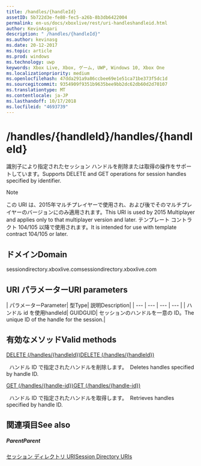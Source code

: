 ```yaml
---
title: /handles/{handleId}
assetID: 5b722d3e-fe80-fec5-a26b-8b3db6422004
permalink: en-us/docs/xboxlive/rest/uri-handleshandleid.html
author: KevinAsgari
description: " /handles/{handleId}"
ms.author: kevinasg
ms.date: 20-12-2017
ms.topic: article
ms.prod: windows
ms.technology: uwp
keywords: Xbox Live, Xbox, ゲーム, UWP, Windows 10, Xbox One
ms.localizationpriority: medium
ms.openlocfilehash: 47dda291a9a86ccbee69e1e51ca71be373f5dc1d
ms.sourcegitcommit: 9354909f9351b9635bee9bb2dc62db60d2d70107
ms.translationtype: MT
ms.contentlocale: ja-JP
ms.lasthandoff: 10/17/2018
ms.locfileid: "4693739"
---
```

# <a name="handleshandleid"></a><span data-ttu-id="113a5-104">/handles/{handleId}</span><span class="sxs-lookup"><span data-stu-id="113a5-104">/handles/{handleId}</span></span>
<span data-ttu-id="113a5-105">識別子により指定されたセッション ハンドルを削除または取得の操作をサポートしています。</span><span class="sxs-lookup"><span data-stu-id="113a5-105">Supports DELETE and GET operations for session handles specified by identifier.</span></span> 

> [!NOTE] 
> <span data-ttu-id="113a5-106">この URI は、2015年マルチプレイヤーで使用され、および後でそのマルチプレイヤーのバージョンにのみ適用されます。</span><span class="sxs-lookup"><span data-stu-id="113a5-106">This URI is used by 2015 Multiplayer and applies only to that multiplayer version and later.</span></span> <span data-ttu-id="113a5-107">テンプレート コントラクト 104/105 以降で使用されます。</span><span class="sxs-lookup"><span data-stu-id="113a5-107">It is intended for use with template contract 104/105 or later.</span></span>  

 
<a id="ID4EQ"></a>

 
## <a name="domain"></a><span data-ttu-id="113a5-108">ドメイン</span><span class="sxs-lookup"><span data-stu-id="113a5-108">Domain</span></span>
<span data-ttu-id="113a5-109">sessiondirectory.xboxlive.com</span><span class="sxs-lookup"><span data-stu-id="113a5-109">sessiondirectory.xboxlive.com</span></span>  
<a id="ID4EV"></a>

 
## <a name="uri-parameters"></a><span data-ttu-id="113a5-110">URI パラメーター</span><span class="sxs-lookup"><span data-stu-id="113a5-110">URI parameters</span></span>
 
| <span data-ttu-id="113a5-111">パラメーター</span><span class="sxs-lookup"><span data-stu-id="113a5-111">Parameter</span></span>| <span data-ttu-id="113a5-112">型</span><span class="sxs-lookup"><span data-stu-id="113a5-112">Type</span></span>| <span data-ttu-id="113a5-113">説明</span><span class="sxs-lookup"><span data-stu-id="113a5-113">Description</span></span>| 
| --- | --- | --- | --- | 
| <span data-ttu-id="113a5-114">ハンドル id を使用</span><span class="sxs-lookup"><span data-stu-id="113a5-114">handleId</span></span>| <span data-ttu-id="113a5-115">GUID</span><span class="sxs-lookup"><span data-stu-id="113a5-115">GUID</span></span>| <span data-ttu-id="113a5-116">セッションのハンドルを一意の ID。</span><span class="sxs-lookup"><span data-stu-id="113a5-116">The unique ID of the handle for the session.</span></span>| 
  
<a id="ID4ERB"></a>

 
## <a name="valid-methods"></a><span data-ttu-id="113a5-117">有効なメソッド</span><span class="sxs-lookup"><span data-stu-id="113a5-117">Valid methods</span></span>

[<span data-ttu-id="113a5-118">DELETE (/handles/{handleId})</span><span class="sxs-lookup"><span data-stu-id="113a5-118">DELETE (/handles/{handleId})</span></span>](uri-handleshandleiddelete.md)

<span data-ttu-id="113a5-119">&nbsp;&nbsp;ハンドル ID で指定されたハンドルを削除します。</span><span class="sxs-lookup"><span data-stu-id="113a5-119">&nbsp;&nbsp;Deletes handles specified by handle ID.</span></span>

[<span data-ttu-id="113a5-120">GET (/handles/{handle-id})</span><span class="sxs-lookup"><span data-stu-id="113a5-120">GET (/handles/{handle-id})</span></span>](uri-handleshandleidget.md)

<span data-ttu-id="113a5-121">&nbsp;&nbsp;ハンドル ID で指定されたハンドルを取得します。</span><span class="sxs-lookup"><span data-stu-id="113a5-121">&nbsp;&nbsp;Retrieves handles specified by handle ID.</span></span>
 
<a id="ID4E4B"></a>

 
## <a name="see-also"></a><span data-ttu-id="113a5-122">関連項目</span><span class="sxs-lookup"><span data-stu-id="113a5-122">See also</span></span>
 
<a id="ID4E6B"></a>

 
##### <a name="parent"></a><span data-ttu-id="113a5-123">Parent</span><span class="sxs-lookup"><span data-stu-id="113a5-123">Parent</span></span> 

[<span data-ttu-id="113a5-124">セッション ディレクトリ URI</span><span class="sxs-lookup"><span data-stu-id="113a5-124">Session Directory URIs</span></span>](atoc-reference-sessiondirectory.md)

   